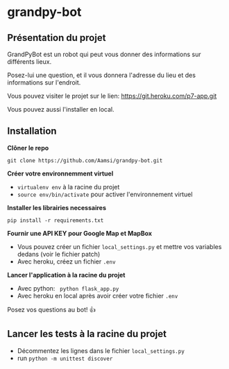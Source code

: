 # grandpy-bot

## Présentation du projet

GrandPyBot est un robot qui peut vous donner des informations sur différents lieux.

Posez-lui une question, et il vous donnera l'adresse du lieu et des informations sur l'endroit.

Vous pouvez visiter le projet sur le lien: https://git.heroku.com/p7-app.git

Vous pouvez aussi l'installer en local.

## Installation

**Clôner le repo**

```git clone https://github.com/Aamsi/grandpy-bot.git```

**Créer votre environnemment virtuel**

- ```virtualenv env``` à la racine du projet
- ```source env/bin/activate``` pour activer l'environnement virtuel

**Installer les librairies necessaires**

```pip install -r requirements.txt```

**Fournir une API KEY pour Google Map et MapBox**
- Vous pouvez créer un fichier ```local_settings.py``` et mettre vos variables dedans (voir le fichier patch)
- Avec heroku, créez un fichier ```.env```

**Lancer l'application à la racine du projet**
- Avec python: ``` python flask_app.py```
- Avec heroku en local après avoir créer votre fichier ```.env```

Posez vos questions au bot! :+1:

## Lancer les tests à la racine du projet

- Décommentez les lignes dans le fichier ```local_settings.py```
- run ```python -m unittest discover```
